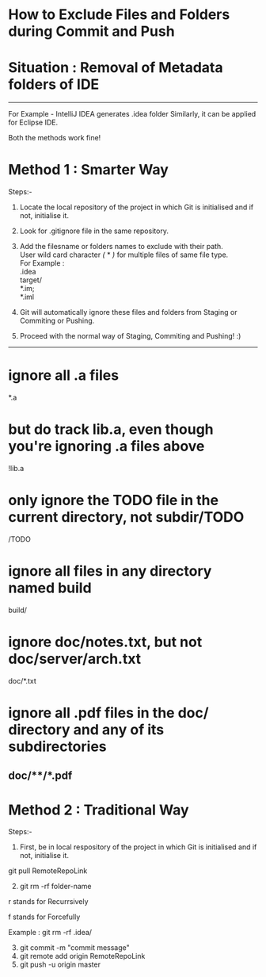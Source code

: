# How to Exclude Files and Folders during Commit and Push

# Situation : Removal of Metadata folders of IDE
--------------------------------------------------
For Example - IntelliJ IDEA generates .idea folder
Similarly, it can be applied for Eclipse IDE.

Both the methods work fine!
# Method 1 : Smarter Way

Steps:-
1. Locate the local repository of the project in which Git is initialised and if not, initialise it.
2. Look for .gitignore file in the same repository.
3. Add the filesname or folders names to exclude with their path. <br>
User wild card character *(* * *)* for multiple files of same file type. <br>
For Example : <br>
.idea <br>
target/ <br>
*.im; <br>
*.iml <br>

4. Git will automatically ignore these files and folders from Staging or Commiting or Pushing.
5. Proceed with the normal way of Staging, Commiting and Pushing! :)

-------------------------------------------------------------------------------------------------------
# ignore all .a files
*.a

# but do track lib.a, even though you're ignoring .a files above
!lib.a

# only ignore the TODO file in the current directory, not subdir/TODO
/TODO

# ignore all files in any directory named build
build/

# ignore doc/notes.txt, but not doc/server/arch.txt
doc/*.txt

# ignore all .pdf files in the doc/ directory and any of its subdirectories
doc/**/*.pdf
-------------------------------------------------------------------------------------------------------

# Method 2 : Traditional Way
Steps:-
1. First, be in local respository of the project in which Git is initialised and if not, initialise it.

git pull RemoteRepoLink

2. git rm -rf folder-name

r stands for Recurrsively

f stands for Forcefully

Example : git rm -rf .idea/

3. git commit -m "commit message"
4. git remote add origin RemoteRepoLink
5. git push -u origin master
